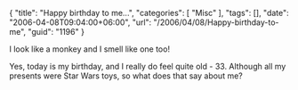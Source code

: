 {
	"title": "Happy birthday to me...",
	"categories": [
		"Misc"
	],
	"tags": [],
	"date": "2006-04-08T09:04:00+06:00",
	"url": "/2006/04/08/Happy-birthday-to-me",
	"guid": "1196"
}

I look like a monkey and I smell like one too!

Yes, today is my birthday, and I really do feel quite old - 33. Although all my presents were Star Wars toys, so what does that say about me?